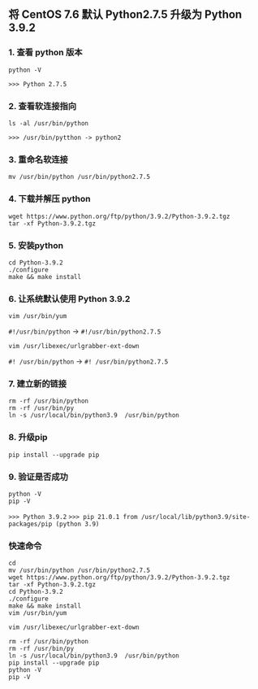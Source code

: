 ## 将 CentOS 7.6 默认 Python2.7.5 升级为 Python 3.9.2

### 1. 查看 python 版本

```
python -V
```

`>>> Python 2.7.5`

### 2. 查看软连接指向

```
ls -al /usr/bin/python
```

`>>> /usr/bin/pytthon -> python2`

### 3. 重命名软连接

```
mv /usr/bin/python /usr/bin/python2.7.5
```

### 4. 下载并解压 python

```
wget https://www.python.org/ftp/python/3.9.2/Python-3.9.2.tgz
tar -xf Python-3.9.2.tgz 
```

### 5. 安装python

```
cd Python-3.9.2
./configure
make && make install
```

### 6. 让系统默认使用 Python 3.9.2

```
vim /usr/bin/yum
```

`#!/usr/bin/python` -> `#!/usr/bin/python2.7.5`

```
vim /usr/libexec/urlgrabber-ext-down
```

`#! /usr/bin/python` -> `#! /usr/bin/python2.7.5`

### 7. 建立新的链接

```
rm -rf /usr/bin/python
rm -rf /usr/bin/py
ln -s /usr/local/bin/python3.9  /usr/bin/python
```
### 8. 升级pip

```
pip install --upgrade pip
```

### 9. 验证是否成功

```
python -V
pip -V
```

`>>> Python 3.9.2`
`>>> pip 21.0.1 from /usr/local/lib/python3.9/site-packages/pip (python 3.9)`



### 快速命令

```
cd
mv /usr/bin/python /usr/bin/python2.7.5
wget https://www.python.org/ftp/python/3.9.2/Python-3.9.2.tgz
tar -xf Python-3.9.2.tgz 
cd Python-3.9.2
./configure
make && make install
vim /usr/bin/yum
```

```
vim /usr/libexec/urlgrabber-ext-down
```

```
rm -rf /usr/bin/python
rm -rf /usr/bin/py
ln -s /usr/local/bin/python3.9  /usr/bin/python
pip install --upgrade pip
python -V
pip -V
```

